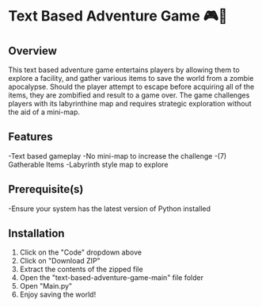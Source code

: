 # Text Based Adventure Game 🎮🎲
## Overview
This text based adventure game entertains players by allowing them to explore a facility, and gather various items to save the world from a zombie apocalypse. Should the player attempt to escape before acquiring all of the items, they are zombified and result to a game over. The game challenges players with its labyrinthine map and requires strategic exploration without the aid of a mini-map.
## Features
-Text based gameplay
-No mini-map to increase the challenge
-(7) Gatherable Items
-Labyrinth style map to explore
## Prerequisite(s)
 -Ensure your system has the latest version of Python installed
## Installation
 1. Click on the "Code" dropdown above
 2. Click on "Download ZIP"
 3. Extract the contents of the zipped file
 4. Open the "text-based-adventure-game-main" file folder
 5. Open "Main.py"
 6. Enjoy saving the world!
